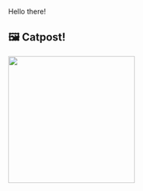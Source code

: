 Hello there!



## 🖼️ Catpost!

<sub>
    <img src="https://cdn2.thecatapi.com/images/Zxya66-he.jpg" height="256">
</sub>

